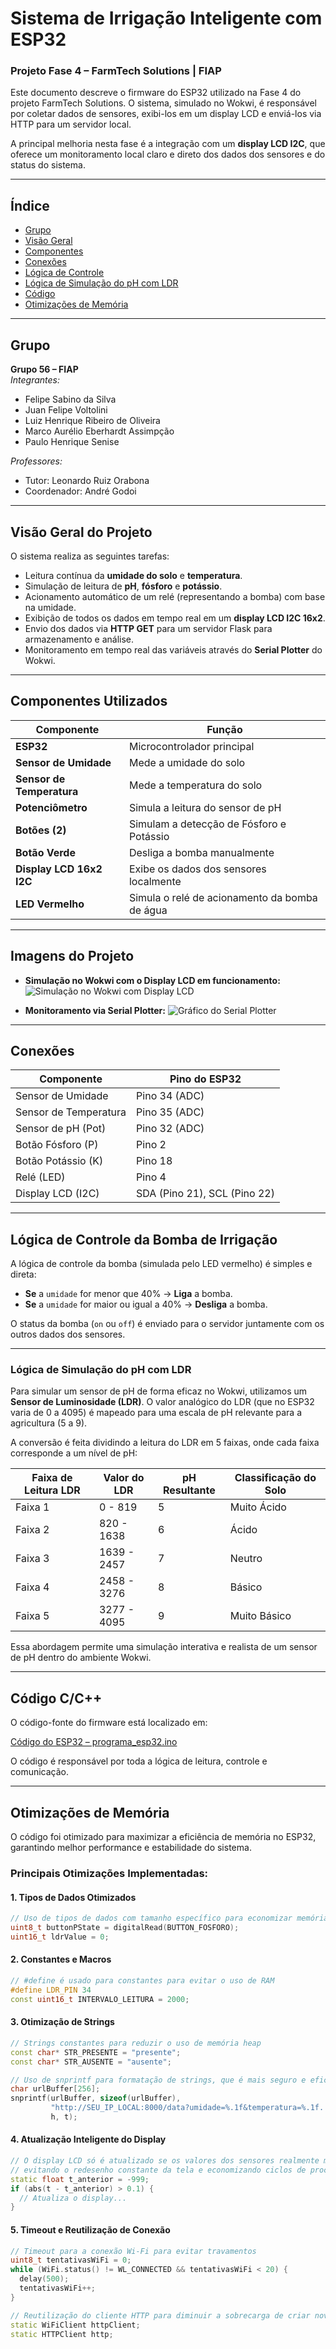 # Sistema de Irrigação Inteligente com ESP32  
### Projeto Fase 4 – FarmTech Solutions | FIAP

Este documento descreve o firmware do ESP32 utilizado na Fase 4 do projeto FarmTech Solutions. O sistema, simulado no Wokwi, é responsável por coletar dados de sensores, exibi-los em um display LCD e enviá-los via HTTP para um servidor local.

A principal melhoria nesta fase é a integração com um **display LCD I2C**, que oferece um monitoramento local claro e direto dos dados dos sensores e do status do sistema.

---

## Índice

- [Grupo](#grupo)
- [Visão Geral](#visão-geral-do-projeto)
- [Componentes](#componentes-utilizados)
- [Conexões](#conexões)
- [Lógica de Controle](#lógica-de-controle-da-bomba-de-irrigação)
- [Lógica de Simulação do pH com LDR](#lógica-de-simulação-do-ph-com-ldr)
- [Código](#código-cc)
- [Otimizações de Memória](#-otimizações-de-memória)

---

## Grupo

**Grupo 56 – FIAP**  
*Integrantes:*
- Felipe Sabino da Silva  
- Juan Felipe Voltolini  
- Luiz Henrique Ribeiro de Oliveira  
- Marco Aurélio Eberhardt Assimpção  
- Paulo Henrique Senise  

*Professores:*  
- Tutor: Leonardo Ruiz Orabona  
- Coordenador: André Godoi

---

## Visão Geral do Projeto

O sistema realiza as seguintes tarefas:
- Leitura contínua da **umidade do solo** e **temperatura**.
- Simulação de leitura de **pH**, **fósforo** e **potássio**.
- Acionamento automático de um relé (representando a bomba) com base na umidade.
- Exibição de todos os dados em tempo real em um **display LCD I2C 16x2**.
- Envio dos dados via **HTTP GET** para um servidor Flask para armazenamento e análise.
- Monitoramento em tempo real das variáveis através do **Serial Plotter** do Wokwi.

---

## Componentes Utilizados

| Componente               | Função                                           |
|--------------------------|--------------------------------------------------|
| **ESP32**                | Microcontrolador principal                       |
| **Sensor de Umidade**    | Mede a umidade do solo                           |
| **Sensor de Temperatura**| Mede a temperatura do solo                       |
| **Potenciômetro**        | Simula a leitura do sensor de pH                 |
| **Botões (2)**           | Simulam a detecção de Fósforo e Potássio         |
| **Botão Verde**          | Desliga a bomba manualmente                      |
| **Display LCD 16x2 I2C** | Exibe os dados dos sensores localmente           |
| **LED Vermelho**         | Simula o relé de acionamento da bomba de água    |

---

## Imagens do Projeto

- **Simulação no Wokwi com o Display LCD em funcionamento:**
  ![Simulação no Wokwi com Display LCD](../dashboard/Imagens/wokwi-lcd.png)

- **Monitoramento via Serial Plotter:**
  ![Gráfico do Serial Plotter](../dashboard/Imagens/serial-plotter.png)

---

## Conexões

| Componente            | Pino do ESP32  |
|-----------------------|----------------|
| Sensor de Umidade     | Pino 34 (ADC)  |
| Sensor de Temperatura | Pino 35 (ADC)  |
| Sensor de pH (Pot)    | Pino 32 (ADC)  |
| Botão Fósforo (P)     | Pino 2         |
| Botão Potássio (K)    | Pino 18        |
| Relé (LED)            | Pino 4         |
| Display LCD (I2C)     | SDA (Pino 21), SCL (Pino 22) |

---

## Lógica de Controle da Bomba de Irrigação

A lógica de controle da bomba (simulada pelo LED vermelho) é simples e direta:

- **Se** a `umidade` for menor que 40% → **Liga** a bomba.
- **Se** a `umidade` for maior ou igual a 40% → **Desliga** a bomba.

O status da bomba (`on` ou `off`) é enviado para o servidor juntamente com os outros dados dos sensores.

---

### Lógica de Simulação do pH com LDR

Para simular um sensor de pH de forma eficaz no Wokwi, utilizamos um **Sensor de Luminosidade (LDR)**. O valor analógico do LDR (que no ESP32 varia de 0 a 4095) é mapeado para uma escala de pH relevante para a agricultura (5 a 9).

A conversão é feita dividindo a leitura do LDR em 5 faixas, onde cada faixa corresponde a um nível de pH:

| Faixa de Leitura LDR | Valor do LDR | pH Resultante | Classificação do Solo |
|----------------------|--------------|---------------|-----------------------|
| Faixa 1              | 0 - 819      | 5             | Muito Ácido           |
| Faixa 2              | 820 - 1638   | 6             | Ácido                 |
| Faixa 3              | 1639 - 2457  | 7             | Neutro                |
| Faixa 4              | 2458 - 3276  | 8             | Básico                |
| Faixa 5              | 3277 - 4095  | 9             | Muito Básico          |

Essa abordagem permite uma simulação interativa e realista de um sensor de pH dentro do ambiente Wokwi.

---

## Código C/C++

O código-fonte do firmware está localizado em:

  [Código do ESP32 – programa_esp32.ino](./src/programa_esp32.ino)

O código é responsável por toda a lógica de leitura, controle e comunicação.

---

## Otimizações de Memória

O código foi otimizado para maximizar a eficiência de memória no ESP32, garantindo melhor performance e estabilidade do sistema.

### **Principais Otimizações Implementadas:**

#### **1. Tipos de Dados Otimizados**
```cpp
// Uso de tipos de dados com tamanho específico para economizar memória
uint8_t buttonPState = digitalRead(BUTTON_FOSFORO);
uint16_t ldrValue = 0;
```

#### **2. Constantes e Macros**
```cpp
// #define é usado para constantes para evitar o uso de RAM
#define LDR_PIN 34
const uint16_t INTERVALO_LEITURA = 2000;
```

#### **3. Otimização de Strings**
```cpp
// Strings constantes para reduzir o uso de memória heap
const char* STR_PRESENTE = "presente";
const char* STR_AUSENTE = "ausente";

// Uso de snprintf para formatação de strings, que é mais seguro e eficiente que concatenação
char urlBuffer[256];
snprintf(urlBuffer, sizeof(urlBuffer), 
         "http://SEU_IP_LOCAL:8000/data?umidade=%.1f&temperatura=%.1f...",
         h, t);
```

#### **4. Atualização Inteligente do Display**
```cpp
// O display LCD só é atualizado se os valores dos sensores realmente mudarem,
// evitando o redesenho constante da tela e economizando ciclos de processamento.
static float t_anterior = -999;
if (abs(t - t_anterior) > 0.1) {
  // Atualiza o display...
}
```

#### **5. Timeout e Reutilização de Conexão**
```cpp
// Timeout para a conexão Wi-Fi para evitar travamentos
uint8_t tentativasWiFi = 0;
while (WiFi.status() != WL_CONNECTED && tentativasWiFi < 20) {
  delay(500);
  tentativasWiFi++;
}

// Reutilização do cliente HTTP para diminuir a sobrecarga de criar novas conexões
static WiFiClient httpClient;
static HTTPClient http;
```




